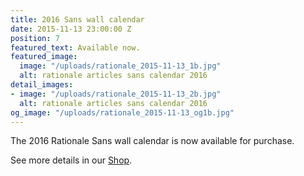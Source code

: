 ```yaml
---
title: 2016 Sans wall calendar
date: 2015-11-13 23:00:00 Z
position: 7
featured_text: Available now.
featured_image:
  image: "/uploads/rationale_2015-11-13_1b.jpg"
  alt: rationale articles sans calendar 2016
detail_images:
- image: "/uploads/rationale_2015-11-13_2b.jpg"
  alt: rationale articles sans calendar 2016
og_image: "/uploads/rationale_2015-11-13_og1b.jpg"
---
```


The 2016 Rationale Sans wall calendar is now available for purchase.

See more details in our [Shop](https://rationale-design.com/shop/).